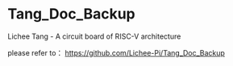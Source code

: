 # Tang_Doc_Backup
Lichee Tang - A circuit board of RISC-V architecture

please refer to：  https://github.com/Lichee-Pi/Tang_Doc_Backup
